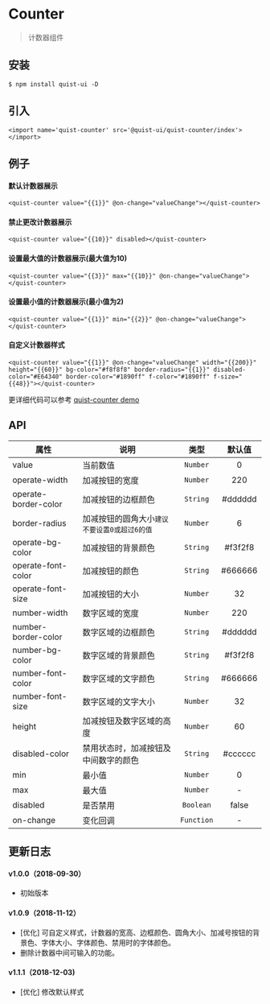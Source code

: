 # Counter

> 计数器组件


## 安装

```
$ npm install quist-ui -D
```

## 引入
```js{4}
<import name='quist-counter' src='@quist-ui/quist-counter/index'></import>
```

## 例子

#### 默认计数器展示

```js{4}
<quist-counter value="{{1}}" @on-change="valueChange"></quist-counter>
```

#### 禁止更改计数器展示

```js{4}
<quist-counter value="{{10}}" disabled></quist-counter>
```

#### 设置最大值的计数器展示(最大值为10)

```js{4}
<quist-counter value="{{3}}" max="{{10}}" @on-change="valueChange"></quist-counter>
```

#### 设置最小值的计数器展示(最小值为2)

```js{4}
<quist-counter value="{{1}}" min="{{2}}" @on-change="valueChange"></quist-counter>
```

#### 自定义计数器样式

```js{4}
<quist-counter value="{{1}}" @on-change="valueChange" width="{{200}}" height="{{60}}" bg-color="#f8f8f8" border-radius="{{1}}" disabled-color="#E64340" border-color="#1890ff" f-color="#1890ff" f-size="{{48}}"></quist-counter>
```

更详细代码可以参考 [quist-counter demo](https://github.com/JDsecretFE/quist-ui/tree/master/src/Counter/index.ux)

## API 

| 属性 | 说明 | 类型 | 默认值 |
|-------------|------------|:--------:|:-----:|
| value | 当前数值 | `Number` | 0 |
| operate-width | 加减按钮的宽度 | `Number` | 220 |
| operate-border-color | 加减按钮的边框颜色 | `String` | #dddddd |
| border-radius | 加减按钮的圆角大小`建议不要设置0或超过6的值` | `Number` | 6 |
| operate-bg-color | 加减按钮的背景颜色 | `String` | #f3f2f8 |
| operate-font-color | 加减按钮的颜色 | `String` | #666666 |
| operate-font-size | 加减按钮的大小 | `Number` | 32 |
| number-width | 数字区域的宽度 | `Number` | 220 |
| number-border-color | 数字区域的边框颜色 | `String` | #dddddd |
| number-bg-color | 数字区域的背景颜色 | `String` | #f3f2f8 |
| number-font-color | 数字区域的文字颜色 | `String` | #666666 |
| number-font-size | 数字区域的文字大小 | `Number` | 32 |
| height | 加减按钮及数字区域的高度 | `Number` | 60 |
| disabled-color | 禁用状态时，加减按钮及中间数字的颜色 | `String` | #cccccc |
| min | 最小值 | `Number` | 0 |
| max | 最大值 | `Number` | - |
| disabled | 是否禁用 | `Boolean` | false |
| on-change | 变化回调 | `Function` | - |


## 更新日志

#### v1.0.0（2018-09-30）
* 初始版本

#### v1.0.9（2018-11-12）
* [优化] 可自定义样式，计数器的宽高、边框颜色、圆角大小、加减号按钮的背景色、字体大小、字体颜色、禁用时的字体颜色。
* 删除计数器中间可输入的功能。

#### v1.1.1（2018-12-03)  
* [优化] 修改默认样式